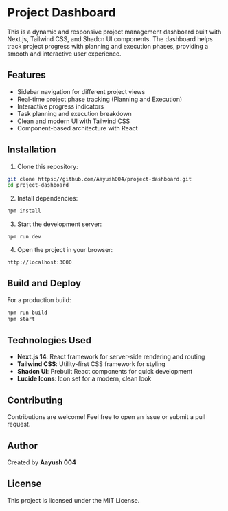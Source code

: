 # Project Dashboard

This is a dynamic and responsive project management dashboard built with Next.js, Tailwind CSS, and Shadcn UI components. The dashboard helps track project progress with planning and execution phases, providing a smooth and interactive user experience.

## Features

- Sidebar navigation for different project views
- Real-time project phase tracking (Planning and Execution)
- Interactive progress indicators
- Task planning and execution breakdown
- Clean and modern UI with Tailwind CSS
- Component-based architecture with React

## Installation

1. Clone this repository:

```bash
git clone https://github.com/Aayush004/project-dashboard.git
cd project-dashboard
```

2. Install dependencies:

```bash
npm install
```

3. Start the development server:

```bash
npm run dev
```

4. Open the project in your browser:

```
http://localhost:3000
```

## Build and Deploy

For a production build:

```bash
npm run build
npm start
```

## Technologies Used

- **Next.js 14**: React framework for server-side rendering and routing
- **Tailwind CSS**: Utility-first CSS framework for styling
- **Shadcn UI**: Prebuilt React components for quick development
- **Lucide Icons**: Icon set for a modern, clean look

## Contributing

Contributions are welcome! Feel free to open an issue or submit a pull request.

## Author

Created by **Aayush 004**

## License

This project is licensed under the MIT License.


